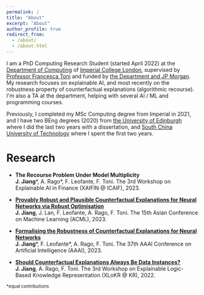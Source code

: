 ```yaml
---
permalink: /
title: "About"
excerpt: "About"
author_profile: true
redirect_from: 
  - /about/
  - /about.html
---
```


I am a PhD Computing Research Student (started April 2022) at the [Department of Computing](https://www.imperial.ac.uk/computing) of [Imperial College London](https://www.imperial.ac.uk/), supervised by [Professor Francesca Toni](https://www.doc.ic.ac.uk/~ft/) and funded by [the Department and JP Morgan](https://raeng.org.uk/programmes-and-prizes/programmes/meet-the-researchers/professor-francesca-toni). My research focuses on explainable AI, and most recently on the robustness property of counterfactual explanations (algorithmic recourse). I'm also a TA at the department, helping with several AI / ML and programming courses. 

Previously, I completed my MSc Computing degree from Imperial in 2021, and I have two BEng degrees (2020) from [the University of Edinburgh](https://www.ed.ac.uk/) where I did the last two years with a dissertation, and [South China University of Technology](https://www.scut.edu.cn/en/) where I spent the first two years.

# Research

- **The Recourse Problem Under Model Multiplicity**\
**J. Jiang**\*, A. Rago\*, F. Leofante, F. Toni. The 3rd Workshop on Explainable AI in Finance (XAIFIN @ ICAIF), 2023.

- [**Provably Robust and Plausible Counterfactual Explanations for Neural Networks via Robust Optimisation**](https://arxiv.org/abs/2309.12545)\
**J. Jiang**, J. Lan, F. Leofante, A. Rago, F. Toni. The 15th Asian Conference on Machine Learning (ACML), 2023.

- [**Formalising the Robustness of Counterfactual Explanations for Neural Networks**](https://ojs.aaai.org/index.php/AAAI/article/view/26740)\
**J. Jiang**\*, F. Leofante\*, A. Rago, F. Toni. The 37th AAAI Conference on Artificial Intelligence (AAAI), 2023.

- [**Should Counterfactual Explanations Always Be Data Instances?**](https://sites.google.com/view/xlokr2022)\
**J. Jiang**, A. Rago, F. Toni. The 3rd Workshop on Explainable Logic-Based Knowledge Representation (XLoKR @ KR), 2022.

<sub>*equal contributions</sub>
